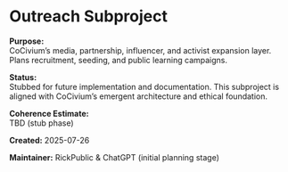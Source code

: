 <!-- status: stub; target: 150+ words -->
<!-- Filename: README_outreach.md -->
# Outreach Subproject

**Purpose:**  
CoCivium’s media, partnership, influencer, and activist expansion layer. Plans recruitment, seeding, and public learning campaigns.

**Status:**  
Stubbed for future implementation and documentation. This subproject is aligned with CoCivium’s emergent architecture and ethical foundation.

**Coherence Estimate:**  
TBD (stub phase)

**Created:** 2025-07-26

**Maintainer:** RickPublic & ChatGPT (initial planning stage)


